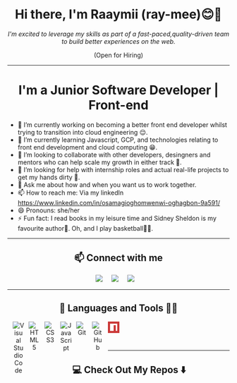 
<h1 align="center"> Hi there, I'm Raaymii (ray-mee)😊👋 </h1>

_*<p align="center">I'm excited to leverage my skills as part of a fast-paced,quality-driven team to build better experiences on the web.</p>*_

<p align="center"> (Open for Hiring)</p>

<hr>
<h1 align="center"> I'm a Junior Software Developer | Front-end</h1>

<!--
**raaymii/Raaymii** is a ✨ _special_ ✨ repository because its `README.md` (this file) appears on your GitHub profile.

Here are some ideas to get you started:
-->
- 🔭 I’m currently working on becoming a better front end developer whilst trying to transition into cloud engineering 😌.
- 🌱 I’m currently learning Javascript, GCP, and technologies relating to front end development and cloud computing 😁.
- 👯 I’m looking to collaborate with other developers, desingners and mentors who can help scale my growth in either track 🤝.
- 🤔 I’m looking for help with internship roles and actual real-life projects to get my hands dirty 😤.
- 💬 Ask me about how and when you want us to work together.
- 📫 How to reach me: Via my linkedIn   https://www.linkedin.com/in/osamagioghomwenwi-oghagbon-9a591/
- 😄 Pronouns: she/her
- ⚡ Fun fact: I read books in my leisure time and Sidney Sheldon is my favourite author🤗. Oh, and I play basketball🏀😊.

<hr>

<h2  align="center">📫 Connect with me </h2>
<p align="center">
  <a target="_blank"href="https://www.linkedin.com/in/osamagioghomwenwi-oghagbon-9a58401/"><img src="https://img.shields.io/badge/linkedin-%230077B5.svg?&style=for-the-badge&logo=linkedin&logoColor=white" /></a>&nbsp;&nbsp;&nbsp;&nbsp;
  <a target="_blank"href="https://twitter.com/worldwideRaay"><img src="https://img.shields.io/badge/twitter-%231DA1F2.svg?&style=for-the-badge&logo=twitter&logoColor=white" /></a>&nbsp;&nbsp;&nbsp;&nbsp;
  <a href="mailto:oghomwenoghagbon@gmail.com?subject=Hello%20Raaymii%20Oghagbon,%20From%20Github"><img src="https://img.shields.io/badge/gmail-%23D14836.svg?&style=for-the-badge&logo=gmail&logoColor=white" /></a>&nbsp;&nbsp;&nbsp;&nbsp;
</p>
<hr>
<h2 align="center"> 🔭 Languages and Tools 👨‍💻</h2>
<div style="text-align: center;">
<img align="left"  alt="Visual Studio Code" width="26px" src="https://cdn.jsdelivr.net/gh/devicons/devicon/icons/vscode/vscode-original.svg" style="padding-right:10px; margin-left: 12px" />
<img align="left" alt="HTML5" width="26px" src="https://cdn.jsdelivr.net/gh/devicons/devicon/icons/html5/html5-original.svg" style="padding-right:10px;" />
<img align="left" alt="CSS3" width="26px" src="https://cdn.jsdelivr.net/gh/devicons/devicon/icons/css3/css3-original.svg" style="padding-right:10px;" />
<img align="left" alt="JavaScript" width="26px" src="https://cdn.jsdelivr.net/gh/devicons/devicon/icons/javascript/javascript-original.svg" style="padding-right:10px;" />
<img align="left" alt="Git" width="26px" src="https://cdn.jsdelivr.net/gh/devicons/devicon/icons/git/git-original.svg" style="padding-right:10px;" />
<img align="left" alt="GitHub" width="26px" src="https://user-images.githubusercontent.com/3369400/139448065-39a229ba-4b06-434b-bc67-616e2ed80c8f.png" style="padding-right:10px;" />
<img align="left" alt="NPM" width="26px" src="https://raw.githubusercontent.com/github/explore/80688e429a7d4ef2fca1e82350fe8e3517d3494d/topics/npm/npm.png" />
</div>
<br>
<br>
<br>
<hr>
<h2  align="center">💻 Check Out My Repos ⬇️ </h2>
